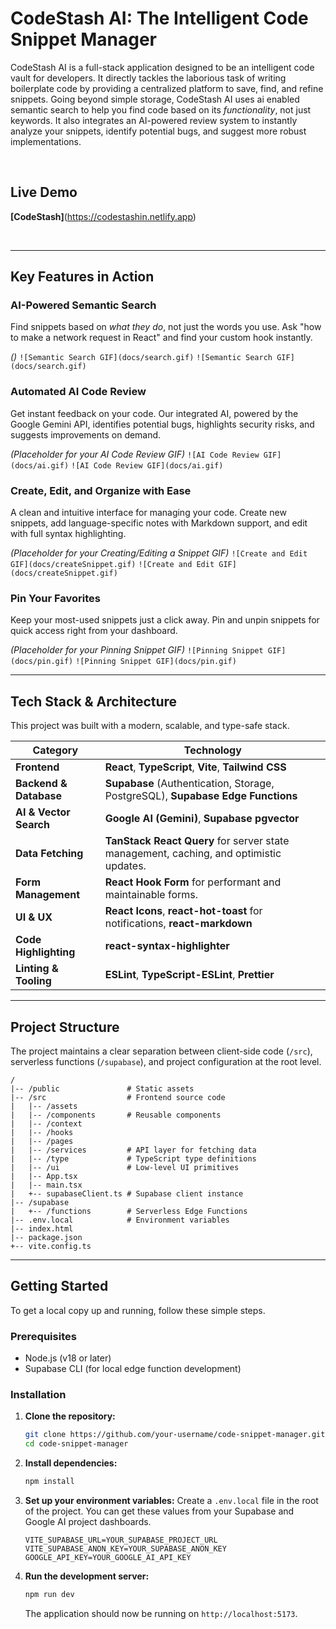 
# CodeStash AI: The Intelligent Code Snippet Manager

CodeStash AI is a full-stack application designed to be an intelligent code vault for developers. It directly tackles the laborious task of writing boilerplate code by providing a centralized platform to save, find, and refine snippets. Going beyond simple storage, CodeStash AI uses ai enabled semantic search to help you find code based on its *functionality*, not just keywords. It also integrates an AI-powered review system to instantly analyze your snippets, identify potential bugs, and suggest more robust implementations.

<br>

## Live Demo

**[CodeStash]**(https://codestashin.netlify.app)

<br>

---

## Key Features in Action

### AI-Powered Semantic Search
Find snippets based on *what they do*, not just the words you use. Ask "how to make a network request in React" and find your custom hook instantly.

*()*
`![Semantic Search GIF](docs/search.gif)`
`![Semantic Search GIF](docs/search.gif)`

### Automated AI Code Review
Get instant feedback on your code. Our integrated AI, powered by the Google Gemini API, identifies potential bugs, highlights security risks, and suggests improvements on demand.

*(Placeholder for your AI Code Review GIF)*
`![AI Code Review GIF](docs/ai.gif)`
`![AI Code Review GIF](docs/ai.gif)`

### Create, Edit, and Organize with Ease
A clean and intuitive interface for managing your code. Create new snippets, add language-specific notes with Markdown support, and edit with full syntax highlighting.

*(Placeholder for your Creating/Editing a Snippet GIF)*
`![Create and Edit GIF](docs/createSnippet.gif)`
`![Create and Edit GIF](docs/createSnippet.gif)`

### Pin Your Favorites
Keep your most-used snippets just a click away. Pin and unpin snippets for quick access right from your dashboard.

*(Placeholder for your Pinning Snippet GIF)*
`![Pinning Snippet GIF](docs/pin.gif)`
`![Pinning Snippet GIF](docs/pin.gif)`

---




## Tech Stack & Architecture

This project was built with a modern, scalable, and type-safe stack.

| Category                | Technology                                                                                                                                                                                             |
| ----------------------- | ------------------------------------------------------------------------------------------------------------------------------------------------------------------------------------------------------ |
| **Frontend**            | **React**, **TypeScript**, **Vite**, **Tailwind CSS**                                                                                                                                                    |
| **Backend & Database**  | **Supabase** (Authentication, Storage, PostgreSQL), **Supabase Edge Functions**                                                                                                                        |
| **AI & Vector Search**  | **Google AI (Gemini)**, **Supabase pgvector**                                                                                                                                                          |
| **Data Fetching**       | **TanStack React Query** for server state management, caching, and optimistic updates.                                                                                                                   |
| **Form Management**     | **React Hook Form** for performant and maintainable forms.                                                                                                                                             |
| **UI & UX**             | **React Icons**, **react-hot-toast** for notifications, **react-markdown**                                                                                                                             |
| **Code Highlighting**   | **react-syntax-highlighter**                                                                                                                                                                           |
| **Linting & Tooling**   | **ESLint**, **TypeScript-ESLint**, **Prettier**                                                                                                                                                        |

---

## Project Structure

The project maintains a clear separation between client-side code (`/src`), serverless functions (`/supabase`), and project configuration at the root level.

```
/
|-- /public               # Static assets
|-- /src                  # Frontend source code
|   |-- /assets
|   |-- /components       # Reusable components
|   |-- /context
|   |-- /hooks
|   |-- /pages
|   |-- /services         # API layer for fetching data
|   |-- /type             # TypeScript type definitions
|   |-- /ui               # Low-level UI primitives
|   |-- App.tsx
|   |-- main.tsx
|   +-- supabaseClient.ts # Supabase client instance
|-- /supabase
|   +-- /functions        # Serverless Edge Functions
|-- .env.local            # Environment variables
|-- index.html
|-- package.json
+-- vite.config.ts
```

---

## Getting Started

To get a local copy up and running, follow these simple steps.

### Prerequisites

-   Node.js (v18 or later)
-   Supabase CLI (for local edge function development)

### Installation

1.  **Clone the repository:**
    ```sh
    git clone https://github.com/your-username/code-snippet-manager.git
    cd code-snippet-manager
    ```

2.  **Install dependencies:**
    ```sh
    npm install
    ```

3.  **Set up your environment variables:**
    Create a `.env.local` file in the root of the project. You can get these values from your Supabase and Google AI project dashboards.

    ```env
    VITE_SUPABASE_URL=YOUR_SUPABASE_PROJECT_URL
    VITE_SUPABASE_ANON_KEY=YOUR_SUPABASE_ANON_KEY
    GOOGLE_API_KEY=YOUR_GOOGLE_AI_API_KEY
    ```

4.  **Run the development server:**
    ```sh
    npm run dev
    ```
    The application should now be running on `http://localhost:5173`.


